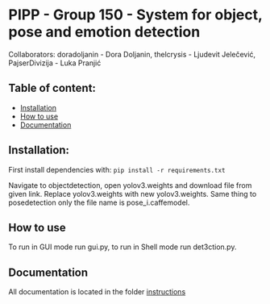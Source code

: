# PIPP - Group 150 - System for object, pose and emotion detection

Collaborators: doradoljanin - Dora Doljanin, thelcrysis - Ljudevit Jelečević, PajserDivizija - Luka Pranjić

## Table of content:
<!--ts-->
* [Installation](#installation)
* [How to use](#how-to-use)
* [Documentation](#documentation)
<!--te-->

## Installation:
First install dependencies with:
`pip install -r requirements.txt`

Navigate to objectdetection, open yolov3.weights and download file from given link. Replace yolov3.weights with new yolov3.weights. Same thing
to posedetection only the file name is pose_i.caffemodel.

## How to use
To run in GUI mode run gui.py, to run in Shell mode run det3ction.py.

## Documentation
All documentation is located in the folder [instructions](./instructions)
